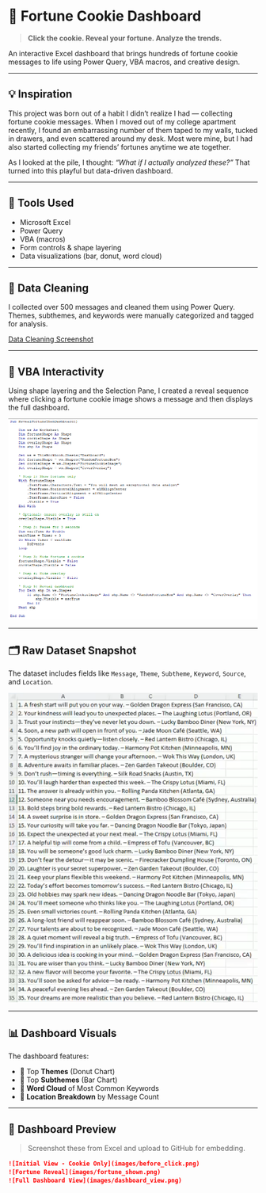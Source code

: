 # 🥠 Fortune Cookie Dashboard

> **Click the cookie. Reveal your fortune. Analyze the trends.**

An interactive Excel dashboard that brings hundreds of fortune cookie messages to life using Power Query, VBA macros, and creative design.

---

## 💡 Inspiration

This project was born out of a habit I didn’t realize I had — collecting fortune cookie messages. When I moved out of my college apartment recently, I found an embarrassing number of them taped to my walls, tucked in drawers, and even scattered around my desk. Most were mine, but I had also started collecting my friends’ fortunes anytime we ate together.

As I looked at the pile, I thought: *“What if I actually analyzed these?”* That turned into this playful but data-driven dashboard.

---

## 🧰 Tools Used

- Microsoft Excel
- Power Query
- VBA (macros)
- Form controls & shape layering
- Data visualizations (bar, donut, word cloud)

---

## 🧼 Data Cleaning

I collected over 500 messages and cleaned them using Power Query. Themes, subthemes, and keywords were manually categorized and tagged for analysis.

[Data Cleaning Screenshot](Fortune_Cookie_DC_PQ.jpg)


---

## 🧠 VBA Interactivity

Using shape layering and the Selection Pane, I created a reveal sequence where clicking a fortune cookie image shows a message and then displays the full dashboard.

![VBA Editor and Shape Setup](Fortune_Cookie_VBA.png)

---

## 🗂️ Raw Dataset Snapshot

The dataset includes fields like `Message`, `Theme`, `Subtheme`, `Keyword`, `Source`, and `Location`.

![Raw Data Format](Fortune_Cookie_Raw_Data.png)

---

## 📊 Dashboard Visuals

The dashboard features:

- 🥇 Top **Themes** (Donut Chart)
- 🧠 Top **Subthemes** (Bar Chart)
- 🧾 **Word Cloud** of Most Common Keywords
- 📍 **Location Breakdown** by Message Count

---

## 📸 Dashboard Preview

> Screenshot these from Excel and upload to GitHub for embedding.

```md
![Initial View - Cookie Only](images/before_click.png)
![Fortune Reveal](images/fortune_shown.png)
![Full Dashboard View](images/dashboard_view.png)
